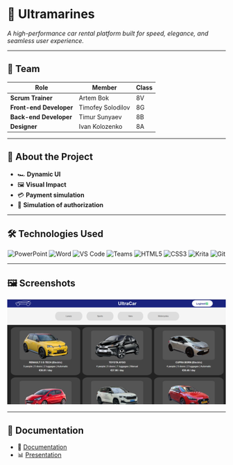 # 🚀 **Ultramarines**  
*A high-performance car rental platform built for speed, elegance, and seamless user experience.*  

---

## 👥 **Team**  
| Role                   | Member            | Class |
|------------------------|-------------------|-------|
| **Scrum Trainer**      | Artem Bok         |   8V  |
| **Front-end Developer**| Timofey Solodilov |   8G  |
| **Back-end Developer** | Timur Sunyaev     |   8B  |
| **Designer**           | Ivan Kolozenko    |   8A  |

---

## 📌 **About the Project**  
- 🏎️ **Dynamic UI**
- 🖼️ **Visual Impact**
- 💳 **Payment simulation**
- 👥 **Simulation of authorization**

---

## 🛠️ **Technologies Used**
<p align="center">
  <img src="https://img.icons8.com/fluency/48/000000/microsoft-powerpoint-2019.png" alt="PowerPoint" title="PowerPoint" width="48" height="48">
  <img src="https://img.icons8.com/fluency/48/000000/microsoft-word-2019.png" alt="Word" title="Word" width="48" height="48">
  <img src="https://img.icons8.com/fluency/48/000000/visual-studio-code-2019.png" alt="VS Code" title="VS Code" width="48" height="48">
  <img src="https://img.icons8.com/fluency/48/000000/microsoft-teams-2019.png" alt="Teams" title="Teams" width="48" height="48">
  <img src="https://img.icons8.com/color/48/000000/html-5--v1.png" alt="HTML5" title="HTML5" width="48" height="48">
  <img src="https://img.icons8.com/color/48/000000/css3.png" alt="CSS3" title="CSS3" width="48" height="48">
  <img src="https://upload.wikimedia.org/wikipedia/commons/thumb/7/73/Calligrakrita-base.svg/330px-Calligrakrita-base.svg.png" alt="Krita" title="Krita" width="48" height="48">
  <img src="https://img.icons8.com/color/48/000000/git.png" alt="Git" title="Git" width="48" height="48">
</p>

---

## 🖼️ **Screenshots**  
![Homepage](media/readmeMedia/screenshot1.png)  

---

## 📂 **Documentation**  
- 📄 [Documentation](docs/documentation.docx)  
- 📊 [Presentation](documentation/presentation.pptx)

